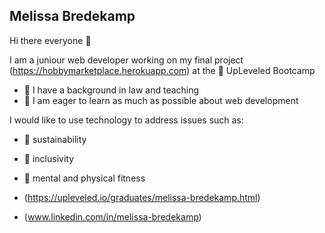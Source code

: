 ## Melissa Bredekamp

Hi there everyone :raised_hands:

I am a juniour web developer working on my final project (https://hobbymarketplace.herokuapp.com) at the :rocket: UpLeveled Bootcamp

- :scroll: I have a background in law and teaching
- :book: I am eager to learn as much as possible about web development

I would like to use technology to address issues such as:
- :corn: sustainability
- :two_women_holding_hands: inclusivity
- :dancer: mental and physical fitness

- (https://upleveled.io/graduates/melissa-bredekamp.html)
- (www.linkedin.com/in/melissa-bredekamp)
